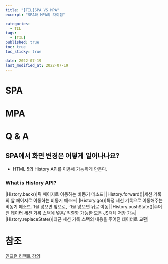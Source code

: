 ```yaml
---
title: "[TIL]SPA VS MPA"
excerpt: "SPA와 MPA의 차이점"

categories:
  - TIL
tags:
  - [TIL]
published: true
toc: true
toc_sticky: true

date: 2022-07-19
last_modified_at: 2022-07-19
---
```


# SPA

# MPA

# Q & A

## SPA에서 화면 변경은 어떻게 일어나나요?

- HTML 5의 History API를 이용해 가능하게 만든다.

### What is History API?

|History.back()|뒤 페이지로 이동하는 비동기 메소드|
|History.forward()|세션 기록의 앞 페이지로 이동하는 비동기 메소드|
|History.go()|특정 세션 기록으로 이동해주는 비동기 메소드. 1을 넣으면 앞으로, -1을 넣으면 뒤로 이동|
|History.pushState()|주어진 데이터 세션 기록 스택에 넣음/ 직렬화 가능한 모든 JS객체 저장 가능|
|History.replaceState()|최근 세션 기록 스택의 내용을 주어진 데이터로 교환|

# 참조

[인프런 리액트 강의](https://www.inflearn.com/course/%EB%94%B0%EB%9D%BC%ED%95%98%EB%8A%94-%EB%A6%AC%EC%95%A1%ED%8A%B8/unit/119841)
